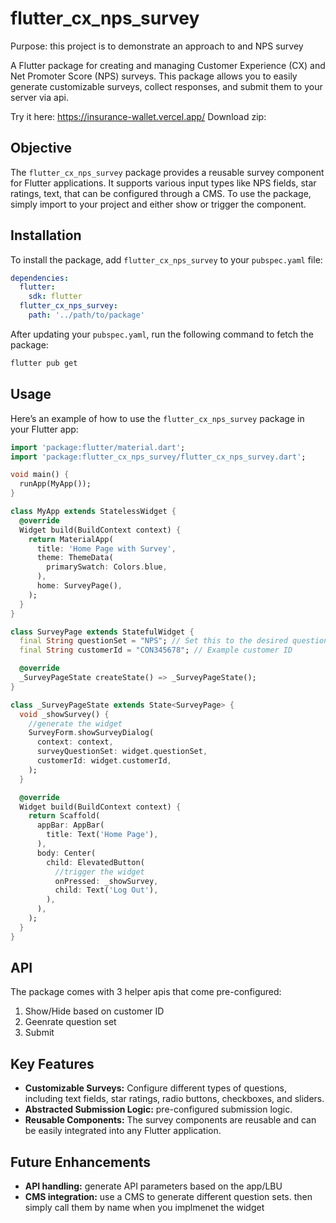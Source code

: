 # flutter_cx_nps_survey
Purpose: this project is to demonstrate an approach to and NPS survey

A Flutter package for creating and managing Customer Experience (CX) and Net Promoter Score (NPS) surveys. This package allows you to easily generate customizable surveys, collect responses, and submit them to your server via api.

Try it here: https://insurance-wallet.vercel.app/
Download zip: 

## Objective

The `flutter_cx_nps_survey` package provides a reusable survey component for Flutter applications. It supports various input types like NPS fields, star ratings, text, that can be configured through a CMS. To use the package, simply import to your project and either show or trigger the component. 

## Installation

To install the package, add `flutter_cx_nps_survey` to your `pubspec.yaml` file:

```yaml
dependencies:
  flutter:
    sdk: flutter
  flutter_cx_nps_survey:
    path: '../path/to/package'
```

After updating your `pubspec.yaml`, run the following command to fetch the package:

```bash
flutter pub get
```

## Usage

Here’s an example of how to use the `flutter_cx_nps_survey` package in your Flutter app:

```dart
import 'package:flutter/material.dart';
import 'package:flutter_cx_nps_survey/flutter_cx_nps_survey.dart';

void main() {
  runApp(MyApp());
}

class MyApp extends StatelessWidget {
  @override
  Widget build(BuildContext context) {
    return MaterialApp(
      title: 'Home Page with Survey',
      theme: ThemeData(
        primarySwatch: Colors.blue,
      ),
      home: SurveyPage(),
    );
  }
}

class SurveyPage extends StatefulWidget {
  final String questionSet = "NPS"; // Set this to the desired question set
  final String customerId = "CON345678"; // Example customer ID

  @override
  _SurveyPageState createState() => _SurveyPageState();
}

class _SurveyPageState extends State<SurveyPage> {
  void _showSurvey() {
    //generate the widget
    SurveyForm.showSurveyDialog(
      context: context,
      surveyQuestionSet: widget.questionSet,
      customerId: widget.customerId,
    );
  }

  @override
  Widget build(BuildContext context) {
    return Scaffold(
      appBar: AppBar(
        title: Text('Home Page'),
      ),
      body: Center(
        child: ElevatedButton(
          //trigger the widget
          onPressed: _showSurvey,
          child: Text('Log Out'),
        ),
      ),
    );
  }
}

```

## API

The package comes with 3 helper apis that come pre-configured:
1. Show/Hide based on customer ID
2. Geenrate question set
3. Submit 

## Key Features
- **Customizable Surveys:** Configure different types of questions, including text fields, star ratings, radio buttons, checkboxes, and sliders.
- **Abstracted Submission Logic:** pre-configured submission logic.
- **Reusable Components:** The survey components are reusable and can be easily integrated into any Flutter application.

## Future Enhancements
- **API handling:** generate API parameters based on the app/LBU 
- **CMS integration:** use a CMS to generate different question sets. then simply call them by name when you implmenet the widget